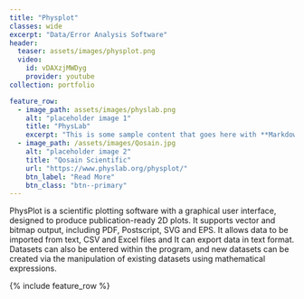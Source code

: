 ```yaml
---
title: "Physplot"
classes: wide
excerpt: "Data/Error Analysis Software"
header:
  teaser: assets/images/physplot.png
  video:
    id: vDAXzjMWDyg
    provider: youtube
collection: portfolio

feature_row:
  - image_path: assets/images/physlab.png
    alt: "placeholder image 1"
    title: "PhysLab"
    excerpt: "This is some sample content that goes here with **Markdown** formatting."
  - image_path: /assets/images/Qosain.jpg
    alt: "placeholder image 2"
    title: "Qosain Scientific"
    url: "https://www.physlab.org/physplot/"
    btn_label: "Read More"
    btn_class: "btn--primary"
---
```


PhysPlot is a scientific plotting software with a graphical user interface, designed to produce publication-ready 2D plots. It supports vector and bitmap output, including PDF, Postscript, SVG and EPS. It allows data to be imported from text, CSV and Excel files and It can export data in text format. Datasets can also be entered within the program, and new datasets can be created via the manipulation of existing datasets using mathematical expressions.


{% include feature_row %}
